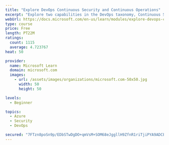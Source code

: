```yaml
---
title: "Explore DevOps Continuous Security and Continuous Operations"
excerpt: "Explore two capabilities in the DevOps taxonomy, Continuous Security and Continuous Operations."
webUrl: https://docs.microsoft.com/en-us/learn/modules/explore-devops-continuous-security-operations/
type: course
price: Free
length: PT22M
ratings:
  count: 1115
  average: 4.723767
heat: 50

provider:
  name: Microsoft Learn
  domain: microsoft.com
  images:
    - url: /assets/images/organizations/microsoft.com-50x50.jpg
      width: 50
      height: 50

levels:
  - Beginner

topics:
  - Azure
  - Security
  - DevOps

secured: "7FTzn8poSn9p/EDbSTwDgDO+qmVsM+SOM68eJggllH9ZfnR1riTjiPYA9ADCE0/0CEtVbFMxQB+th5dIN6/zeXXLwbx+YC4HjJKGEH8UdiDY6dealcy9GQIWPv7SdO5WOYKF+OXMtuHe9HFnN4AQ0GAozwVxVda8iL/Yc1gYDweRtKuCF6RKpVG8YbtcSFl5kXqBZr2vdR6nT+0xwyijXxBQIiavXVsTxjJKSCIbvhZ+2DepCFwPJ7QjjJrZ4ghCr508S/eWIaj5r7kkM6LwWgCVlXvdwuo+F/zLoGV7KmX5Dp6Az6ceV8/W46oHB+VeIDbaKC27kPf4AyRzWIr8yEhuiKuSroFfc2kqptmOVxFaxfIhCb1F16O0UVA9sFWFy/dAgptXUmWS6sJMDV/KBhp4Jb8uHmBN/hcdh5Hc31c=;gaOmStALBYWnuWDFqDxPsQ=="
---
```


